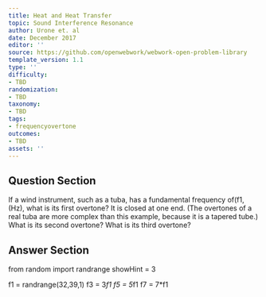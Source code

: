 ```yaml
---
title: Heat and Heat Transfer
topic: Sound Interference Resonance
author: Urone et. al
date: December 2017
editor: ''
source: https://github.com/openwebwork/webwork-open-problem-library
template_version: 1.1
type: ''
difficulty:
- TBD
randomization:
- TBD
taxonomy:
- TBD
tags:
- frequencyovertone
outcomes:
- TBD
assets: ''
---
```


## Question Section 

If a wind instrument, such as a tuba, has a fundamental frequency of(f1,(Hz), what
is its first overtone? It is closed at one end. (The overtones of a real tuba are
more complex than this example, because it is a tapered tube.)
What is its second overtone?
What is its third overtone?



## Answer Section

from random import randrange
showHint = 3

f1 = randrange(32,39,1)
f3 = 3*f1
f5 = 5*f1
f7 = 7*f1